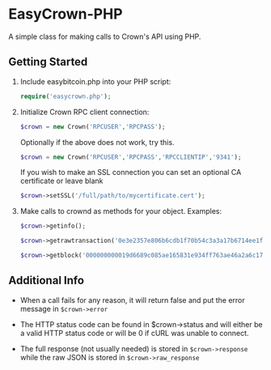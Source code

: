 EasyCrown-PHP
===============

A simple class for making calls to Crown's API using PHP.

Getting Started
---------------
1. Include easybitcoin.php into your PHP script:

    ```php
    require('easycrown.php');
    ```
2. Initialize Crown RPC client connection:

    ```php
    $crown = new Crown('RPCUSER','RPCPASS');
    ```

    Optionally if the above does not work, try this.

    ```php
    $crown = new Crown('RPCUSER','RPCPASS','RPCCLIENTIP','9341');
    ```

    If you wish to make an SSL connection you can set an optional CA certificate or leave blank
    ```php
    $crown->setSSL('/full/path/to/mycertificate.cert');
    ````

3. Make calls to crownd as methods for your object. Examples:

    ```php
    $crown->getinfo();
    
    $crown->getrawtransaction('0e3e2357e806b6cdb1f70b54c3a3a17b6714ee1f0e68bebb44a74b1efd512098',1);
    
    $crown->getblock('000000000019d6689c085ae165831e934ff763ae46a2a6c172b3f1b60a8ce26f');
    ```

Additional Info
---------------
* When a call fails for any reason, it will return false and put the error message in `$crown->error`

* The HTTP status code can be found in $crown->status and will either be a valid HTTP status code or will be 0 if cURL was unable to connect.

* The full response (not usually needed) is stored in `$crown->response` while the raw JSON is stored in `$crown->raw_response`
